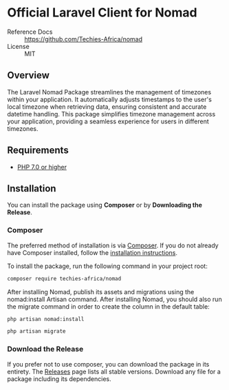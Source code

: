 # Official Laravel Client for Nomad

<dl>
  <dt>Reference Docs</dt>
  <dd><a href="https://github.com/Techies-Africa/nomad">https://github.com/Techies-Africa/nomad</a></dd>
  <dt>License</dt>
  <dd>MIT</dd>
</dl>

## Overview

The Laravel Nomad Package streamlines the management of timezones within your application. It automatically adjusts timestamps to the user's local timezone when retrieving data, ensuring consistent and accurate datetime handling. This package simplifies timezone management across your application, providing a seamless experience for users in different timezones.

## Requirements

* [PHP 7.0 or higher](https://www.php.net/)

## Installation

You can install the package using **Composer** or by **Downloading the Release**.

### Composer

The preferred method of installation is via [Composer](https://getcomposer.org/). If you do not already have Composer installed, follow the [installation instructions](https://getcomposer.org/doc/00-intro.md).

To install the package, run the following command in your project root:

```sh
composer require techies-africa/nomad
```

After installing Nomad, publish its assets and migrations using the nomad:install Artisan command. After installing Nomad, you should also run the migrate command in order to create the column in the default table:

```sh
php artisan nomad:install

php artisan migrate
```

### Download the Release

If you prefer not to use composer, you can download the package in its entirety. The [Releases](https://github.com/Techies-Africa/nomad/releases) page lists all stable versions. Download any file for a package including its dependencies.
